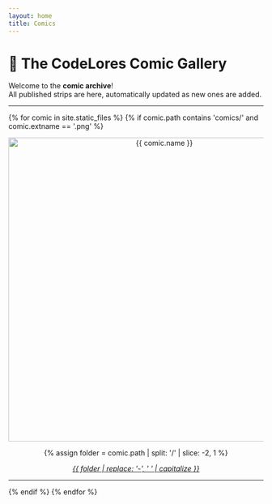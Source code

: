 ```yaml
---
layout: home
title: Comics
---
```


# 🎨 The CodeLores Comic Gallery

Welcome to the **comic archive**!  
All published strips are here, automatically updated as new ones are added.

---
{% for comic in site.static_files %}
{% if comic.path contains 'comics/' and comic.extname == '.png' %}
<div align="center">
  <a href="{{ site.baseurl }}{{ comic.path }}">
    <img src="{{ site.baseurl }}{{ comic.path }}" alt="{{ comic.name }}" width="600"/>
  </a>

  {% assign folder = comic.path | split: '/' | slice: -2, 1 %}
  <p>
    <em>
      <a href="{{ site.baseurl }}/comics/{{ folder }}/">
        {{ folder | replace: '-', ' ' | capitalize }}
      </a>
    </em>
  </p>
  <hr/>
</div>
{% endif %}
{% endfor %}

